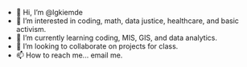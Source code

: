 - 👋 Hi, I’m @lgkiemde
- 👀 I’m interested in coding, math, data justice, healthcare, and basic activism. 
- 🌱 I’m currently learning coding, MIS, GIS, and data analytics.
- 💞️ I’m looking to collaborate on projects for class.
- 📫 How to reach me... email me.

<!---
lgkiemde/lgkiemde is a ✨ special ✨ repository because its `README.md` (this file) appears on your GitHub profile.
You can click the Preview link to take a look at your changes.
--->

